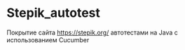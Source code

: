 # Stepik_autotest

Покрытие сайта https://stepik.org/ автотестами на Java с использованием Cucumber
